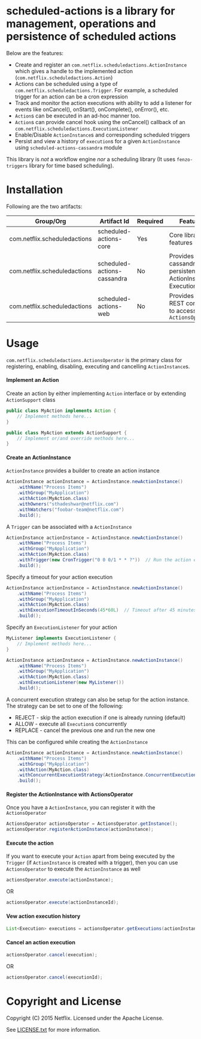 scheduled-actions is a library for management, operations and persistence of scheduled actions
=

Below are the features:

* Create and register an ```com.netflix.scheduledactions.ActionInstance``` which gives a handle to the implemented action (```com.netflix.scheduledactions.Action```)
* Actions can be scheduled using a type of ```com.netflix.scheduledactions.Trigger```. For example, a scheduled trigger for an action can be a cron expression
* Track and monitor the action executions with ability to add a listener for events like onCancel(), onStart(), onComplete(), onError(), etc.
* ```Action```s can be executed in an ad-hoc manner too.
* ```Action```s can provide cancel hook using the onCancel() callback of an ```com.netflix.scheduledactions.ExecutionListener```
* Enable/Disable ```ActionInstance```s and corresponding scheduled triggers
* Persist and view a history of ```execution```s for a given ```ActionInstance``` using ```scheduled-actions-cassandra``` module

This library is *not* a workflow engine *nor* a scheduling library (It uses ```fenzo-triggers``` library for time based scheduling).

Installation
=

Following are the two artifacts:

| Group/Org                     | Artifact Id                   | Required | Features                                                           |
| ----------------------------- | ----------------------------- | -------- | ------------------------------------------------------------------ |
| com.netflix.scheduledactions  | scheduled-actions-core        | Yes      | Core library features                                              |
| com.netflix.scheduledactions  | scheduled-actions-cassandra   | No       | Provides cassandra persistence for ActionInstance, Execution, etc. |
| com.netflix.scheduledactions  | scheduled-actions-web         | No       | Provides spring REST controller to access the ```ActionsOperator``` |

Usage
=

```com.netflix.scheduledactions.ActionsOperator``` is the primary class for registering, enabling, disabling, executing and cancelling ```ActionInstance```s.

#### Implement an Action ####

Create an action by either implementing ```Action``` interface or by extending ```ActionSupport``` class

```java
public class MyAction implements Action {
    // Implement methods here...
}
```

```java
public class MyAction extends ActionSupport {
    // Implement or/and override methods here...
}
```

#### Create an ActionInstance ####

```ActionInstance``` provides a builder to create an action instance

```java
ActionInstance actionInstance = ActionInstance.newActionInstance()
    .withName("Process Items")
    .withGroup("MyApplication")
    .withAction(MyAction.class)
    .withOwners("sthadeshwar@netflix.com")
    .withWatchers("foobar-team@netflix.com")
    .build();
```

A ```Trigger``` can be associated with a ```ActionInstance```

```java
ActionInstance actionInstance = ActionInstance.newActionInstance()
    .withName("Process Items")
    .withGroup("MyApplication")
    .withAction(MyAction.class)
    .withTrigger(new CronTrigger("0 0 0/1 * * ?"))  // Run the action every hour
    .build();
```

Specify a timeout for your action execution

```java
ActionInstance actionInstance = ActionInstance.newActionInstance()
    .withName("Process Items")
    .withGroup("MyApplication")
    .withAction(MyAction.class)
    .withExecutionTimeoutInSeconds(45*60L)  // Timeout after 45 minutes
    .build();
```

Specify an ```ExecutionListener``` for your action

```java
MyListener implements ExecutionListener {
    // Implement methods here...
}

ActionInstance actionInstance = ActionInstance.newActionInstance()
    .withName("Process Items")
    .withGroup("MyApplication")
    .withAction(MyAction.class)
    .withExecutionListener(new MyListener())
    .build();
```

A concurrent execution strategy can also be setup for the action instance. The strategy can be set to one of the following:
* REJECT - skip the action execution if one is already running (default)
* ALLOW - execute all ```Execution```s concurrently
* REPLACE - cancel the previous one and run the new one

This can be configured while creating the ```ActionInstance```

```java
ActionInstance actionInstance = ActionInstance.newActionInstance()
    .withName("Process Items")
    .withGroup("MyApplication")
    .withAction(MyAction.class)
    .withConcurrentExecutionStrategy(ActionInstance.ConcurrentExecutionStrategy.ALLOW)
    .build();
```

#### Register the ActionInstance with ActionsOperator ####

Once you have a ```ActionInstance```, you can register it with the ```ActionsOperator```

```java
ActionsOperator actionsOperator = ActionsOperator.getInstance();
actionsOperator.registerActionInstance(actionInstance);
```
#### Execute the action ####

If you want to execute your ```Action``` apart from being executed by the ```Trigger``` (if ```ActionInstance``` is created with a trigger), then
you can use ```ActionsOperator``` to execute the ```ActionInstance``` as well

```java
actionsOperator.execute(actionInstance);
```
OR
```java
actionsOperator.execute(actionInstanceId);
```


#### Vew action execution history ####

```java
List<Execution> executions = actionsOperator.getExecutions(actionInstance.getId());
```

#### Cancel an action execution ####

```java
actionsOperator.cancel(execution);
```
OR
```java
actionsOperator.cancel(executionId);
```

Copyright and License
=

Copyright (C) 2015 Netflix. Licensed under the Apache License.

See [LICENSE.txt](https://github.com/spinnaker/scheduled-actions/blob/master/LICENSE.txt) for more information.
